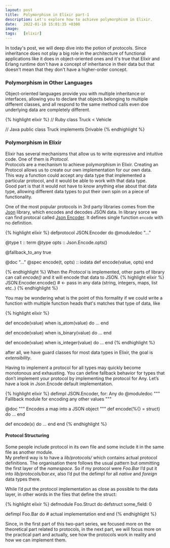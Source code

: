 ```yaml
---
layout: post
title:  Polymorphism in Elixir part-1
description: Let's explore how to achieve polymorphism in Elixir.
date:   2022-01-10 15:01:35 +0300
image:  
tags:   [elixir]
---
```


In today's post, we will deep dive into the potion of protocols. Since inheritance does not play a big role in the architecture of functional applications like it does in object-oriented ones and
it's true that Elixir and Erlang runtime don't have a concept of inheritance in their data but that doesn't mean that they don't have a higher-order concept.

### Polymorphism in Other Languages

Object-oriented languages provide you with multiple inheritance or interfaces, allowing you to declare that objects belonging to multiple different classes, and all respond to the same method calls even doe underlying data are completely different.

{% highlight elixir %}
// Ruby
class Truck < Vehicle

// Java
public class Truck implements Drivable
{% endhighlight %}

### Polymorphism in Elixir

Elixir has several mechanisms that allow us to write expressive and intuitive code. One of them is *Protocol*.\
Protocols are a mechanism to achieve polymorphism in Elixir. Creating an Protocol allows us to create our own implementation for our own data.\
This way a function could accept any data type that implemented a particular protocol, and it would be able to work with that data type.\
Good part is that it would not have to know anything else about that data type, allowing different data types to put their own spin on a piece of functionality.

One of the most popular protocols in 3rd party libraries comes from the [Json](https://hexdocs.pm/json/readme.html) library, which encodes and decodes JSON data. In library sorce we can find protocal called [Json Encoder](https://github.com/cblage/elixir-json/blob/master/lib/json/encoder.ex). It defines single function `encode` with no definition.

{% highlight elixir %}
defprotocol JSON.Encoder do
 @moduledoc "..."

 @type t :: term
 @type opts :: Json.Encode.opts()

 @fallback_to_any true

 @doc "..."
 @spec encode(t, opts) :: iodata
 def encode(value, opts)
end

{% endhighlight %}
When the *Protocol* is implemented, other parts of library can call *encode()* and it will encode that data to JSON.
{% highlight elixir %}
JSON.Encoder.encode() # <- pass in any data (string, integers, maps, list etc..)
{% endhighlight %} 

You may be wondering what is the point of this formality if we could write a function with multiple function heads that's matches that type of data, like

{% highlight elixir %}

def encode(value) when is_atom(value) do
 ...
end

def encode(value) when is_binary(value) do
 ...
end

def encode(value) when is_integer(value) do
 ...
end
{% endhighlight %}

after all, we have guard classes for most data types in Elixir, the goal is *extensibility*.

Having to implement a protocol for all types may quickly become monotonous and exhausting. You can define fallback behavior for types that don’t implement your protocol by implementing the protocol for Any. Let’s have a look in Json.Encode default implementation.

{% highlight elixir %}
defimpl JSON.Encoder, for: Any do
  @moduledoc """
  Falllback module for encoding any other values
  """

  @doc """
  Encodes a map into a JSON object
  """
  def encode(%{} = struct) do
    ...
  end

  def encode(x) do
    ...
  end
end
{% endhighlight %}

#### Protocol Structuring

Some people include protocol in its own file and some include it in the same file as another module.\
My preferd way is to have a *lib/protocols/* which contains actual protocol definitions. The organisation there follows the usual pattern but ommitting the first layer of the *namespace*. So if my protocol were *Foo.Bar* I’d put it into *lib/protocols/bar.ex*, also I’d put the defimpl for all *native* and *foreign* data types there.

While I’d put the protocol implementation as close as possible to the data layer, in other words in the files that define the struct:

{% highlight elixir %}
defmodule Foo.Struct do
  defstruct some_field: 0

  defimpl Foo.Bar do
    # actual implementation
  end
end
{% endhighlight %}



Since, in the first part of this two-part series, we focused more on the theoretical part related to protocols, in the next part, we will focus more on the practical part and actually, see how the protocols work in reality and how we can implement them.
